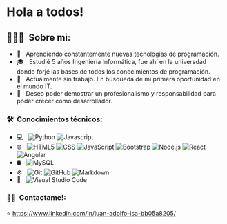 # Hola a todos!

## 👨🏻‍💻 &nbsp;Sobre mi:

- 🤔 &nbsp; Aprendiendo constantemente nuevas tecnologías de programación.
- 🎓 &nbsp; Estudié 5 años Ingeniería Informática, fue ahí en la universdad donde forjé las bases de todos los conocimientos de programación.
- 💼 &nbsp; Actualmente sin trabajo. En búsqueda de mi primera oportunidad en el mundo IT.
- 🌱 &nbsp; Deseo poder demostrar un profesionalismo  y responsabilidad para poder crecer como desarrollador.

### 🛠 &nbsp;Conocimientos técnicos:

- 💻 &nbsp;
  ![Python](https://img.shields.io/badge/-Python-333333?style=flat&logo=python)
  ![Javascript](https://img.shields.io/badge/-Javascript-333333?style=flat&logo=Javascript)
- 🌐 &nbsp;
  ![HTML5](https://img.shields.io/badge/-HTML5-333333?style=flat&logo=HTML5)
  ![CSS](https://img.shields.io/badge/-CSS-333333?style=flat&logo=CSS3&logoColor=1572B6)
  ![JavaScript](https://img.shields.io/badge/-JavaScript-333333?style=flat&logo=javascript)
  ![Bootstrap](https://img.shields.io/badge/-Bootstrap-333333?style=flat&logo=bootstrap&logoColor=563D7C)
  ![Node.js](https://img.shields.io/badge/-Node.js-333333?style=flat&logo=node.js)
  ![React](https://img.shields.io/badge/-React-333333?style=flat&logo=react)
  ![Angular](https://img.shields.io/badge/-Angular-333333?style=flat&logo=angular)
- 🛢 &nbsp;
  ![MySQL](https://img.shields.io/badge/-MySQL-333333?style=flat&logo=mysql)
- ⚙️ &nbsp;
  ![Git](https://img.shields.io/badge/-Git-333333?style=flat&logo=git)
  ![GitHub](https://img.shields.io/badge/-GitHub-333333?style=flat&logo=github)
  ![Markdown](https://img.shields.io/badge/-Markdown-333333?style=flat&logo=markdown)
- 🔧 &nbsp;
  ![Visual Studio Code](https://img.shields.io/badge/-Visual%20Studio%20Code-333333?style=flat&logo=visual-studio-code&logoColor=007ACC)



### 🤝🏻 &nbsp;Contactame!: 
⭐️ https://www.linkedin.com/in/juan-adolfo-isa-bb05a8205/
